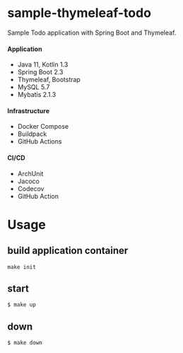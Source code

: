 # sample-thymeleaf-todo
Sample Todo application with Spring Boot and Thymeleaf.

#### Application
- Java 11, Kotlin 1.3
- Spring Boot 2.3
- Thymeleaf, Bootstrap
- MySQL 5.7
- Mybatis 2.1.3

#### Infrastructure
- Docker Compose
- Buildpack
- GitHub Actions

#### CI/CD
- ArchUnit
- Jacoco
- Codecov
- GitHub Action

# Usage
## build application container
```
make init
```

## start
```
$ make up
```

## down 
```
$ make down
```
